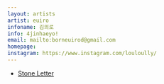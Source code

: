 ```yaml
---
layout: artists
artist: euiro
infoname: 김의로
info: 4jinhaeyo!
email: mailto:borneuirod@gmail.com
homepage: 
instagram: https://www.instagram.com/louloully/
---
```

<article class="work">
<ul>
        <a href="/artists/euiro/stoneletter">
        <li>Stone Letter</li>
        </a>
</ul>
</article>